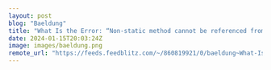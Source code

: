 ```yaml
---
layout: post
blog: "Baeldung"
title: "What Is the Error: “Non-static method cannot be referenced from a static context”?"
date: 2024-01-15T20:03:24Z
image: images/baeldung.png
remote_url: "https://feeds.feedblitz.com/~/860819921/0/baeldung~What-Is-the-Error-Nonstatic-method-cannot-be-referenced-from-a-static-context"
---
```


